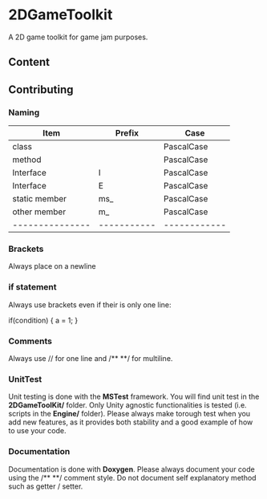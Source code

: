# 2DGameToolkit

A 2D game toolkit for game jam purposes.

## Content


## Contributing 

### Naming

| Item    | Prefix  |   Case     |
|---------|---------|------------|
| class   |         | PascalCase |
| method  |         | PascalCase |
| Interface  |   I      | PascalCase |
| Interface  |   E      | PascalCase |
| static member  |   ms_      | PascalCase |
| other member  |   m_      | PascalCase |
|---------------|-----------|------------|

### Brackets

Always place on a newline

### if statement

Always use brackets even if their is only one line:

if(condition)
{
    a = 1;
}

### Comments

Always use // for one line and /** **/ for multiline.

### UnitTest

Unit testing is done with the **MSTest** framework.
You will find unit test in the **2DGameToolKit/** folder.
Only Unity agnostic functionalities is tested (i.e. scripts in the **Engine/** folder).
Please always make torough test when you add new features, as it provides both stability and a good example of how to use your code.

### Documentation

Documentation is done with **Doxygen**.
Please always document your code using the /** **/ comment style.
Do not document self explanatory method such as getter / setter.
